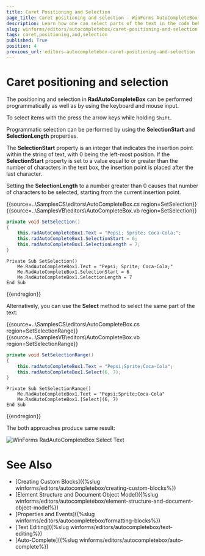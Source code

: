 ```yaml
---
title: Caret Positioning and Selection
page_title: Caret positioning and selection - WinForms AutoCompleteBox Control
description: Learn how one can select parts of the text in the code behind.
slug: winforms/editors/autocompletebox/caret-positioning-and-selection
tags: caret,positioning,and,selection
published: True
position: 4
previous_url: editors-autocompletebox-caret-positioning-and-selection
---
```


# Caret positioning and selection

The positioning and selection in __RadAutoCompleteBox__ can be performed programmatically as well as by using the keyboard and mouse input.

To select items with the press the arrow keys while holding `Shift`.

Programmatic selection can be performed by using the __SelectionStart__ and __SelectionLength__ properties.

The __SelectionStart__ property is an integer that indicates the insertion point within the string of text, with 0 being the left-most position. If the __SelectionStart__ property is set to a value equal to or greater than the number of characters in the text box, the insertion point is placed after the last character.
        

Setting the __SelectionLength__ to a number greater than 0 causes that number of characters to be selected, starting from the current insertion point. 

{{source=..\SamplesCS\editors\AutoCompleteBox.cs region=SetSelection}} 
{{source=..\SamplesVB\editors\AutoCompleteBox.vb region=SetSelection}} 

````C#
private void SetSelection()
{
    this.radAutoCompleteBox1.Text = "Pepsi; Sprite; Coca-Cola;";
    this.radAutoCompleteBox1.SelectionStart = 6;
    this.radAutoCompleteBox1.SelectionLength = 7;
}

````
````VB.NET
Private Sub SetSelection()
    Me.RadAutoCompleteBox1.Text = "Pepsi; Sprite; Coca-Cola;"
    Me.RadAutoCompleteBox1.SelectionStart = 6
    Me.RadAutoCompleteBox1.SelectionLength = 7
End Sub

````

{{endregion}}  

Alternatively, you can use the __Select__ method to select the same part of the text: 

{{source=..\SamplesCS\editors\AutoCompleteBox.cs region=SetSelectionRange}} 
{{source=..\SamplesVB\editors\AutoCompleteBox.vb region=SetSelectionRange}} 

````C#
private void SetSelectionRange()
{
    this.radAutoCompleteBox1.Text = "Pepsi;Sprite;Coca-Cola";
    this.radAutoCompleteBox1.Select(6, 7);
}

````
````VB.NET
Private Sub SetSelectionRange()
    Me.RadAutoCompleteBox1.Text = "Pepsi;Sprite;Coca-Cola"
    Me.RadAutoCompleteBox1.[Select](6, 7)
End Sub

````

{{endregion}}  

The both approaches produce same result:

![WinForms RadAutoCompleteBox Select Text](images/editors-autocompletebox-caret-positioning-and-selection001.png)


# See Also
 
* [Creating Custom Blocks]({%slug winforms/editors/autocompletebox/creating-custom-blocks%})
* [Element Structure and Document Object Model]({%slug winforms/editors/autocompletebox/element-structure-and-document-object-model%})
* [Properties and Events]({%slug winforms/editors/autocompletebox/formatting-blocks%})
* [Text Editing]({%slug winforms/editors/autocompletebox/text-editing%})
* [Auto-Complete]({%slug winforms/editors/autocompletebox/auto-complete%})
